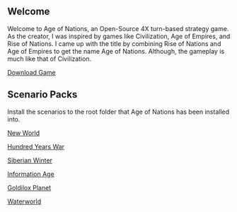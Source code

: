 ## Welcome
 Welcome to Age of Nations, an Open-Source 4X turn-based strategy game. As the creator, I was inspired by games like Civilization, Age of Empires, and Rise of Nations. I came up with the title by combining Rise of Nations and Age of Empires to get the name Age of Nations. Although, the gameplay is much like that of Civilization.

[Download Game](http://nkstudiosco.github.io/Age-of-Nations/aon_setup.exe)

## Scenario Packs

 Install the scenarios to the root folder that Age of Nations has been installed into.
 
[New World](http://nkstudiosco.github.io/Age-of-Nations/new_world.exe)

[Hundred Years War](http://nkstudiosco.github.io/Age-of-Nations/hundred.exe)

[Siberian Winter](http://nkstudiosco.github.io/Age-of-Nations/siberian.exe)

[Information Age](http://nkstudiosco.github.io/Age-of-Nations/information.exe)

[Goldilox Planet](http://nkstudiosco.github.io/Age-of-Nations/goldilox.exe)

[Waterworld](http://nkstudiosco.github.io/Age-of-Nations/waterworld.exe)
